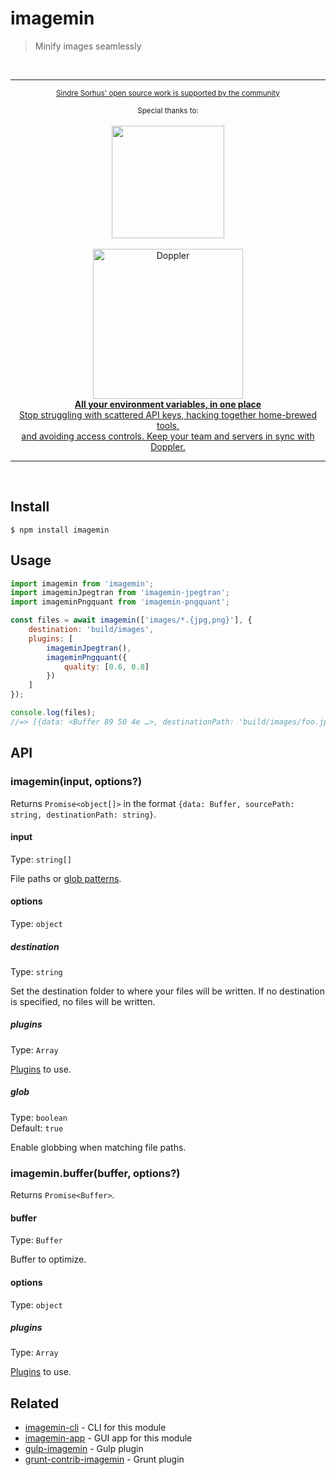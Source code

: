 # imagemin

> Minify images seamlessly

<br>

---

<div align="center">
	<p>
		<p>
			<sup>
				<a href="https://github.com/sponsors/sindresorhus">Sindre Sorhus' open source work is supported by the community</a>
			</sup>
		</p>
		<sup>Special thanks to:</sup>
		<br>
		<br>
		<a href="https://standardresume.co/tech">
			<img src="https://sindresorhus.com/assets/thanks/standard-resume-logo.svg" width="180">
		</a>
		<br>
		<br>
		<a href="https://doppler.com/?utm_campaign=github_repo&utm_medium=referral&utm_content=imagemin&utm_source=github">
			<div>
				<img src="https://dashboard.doppler.com/imgs/logo-long.svg" width="240" alt="Doppler">
			</div>
			<b>All your environment variables, in one place</b>
			<div>
				<span>Stop struggling with scattered API keys, hacking together home-brewed tools,</span>
				<br>
				<span>and avoiding access controls. Keep your team and servers in sync with Doppler.</span>
			</div>
		</a>
	</p>
</div>

---

<br>

## Install

```
$ npm install imagemin
```

## Usage

```js
import imagemin from 'imagemin';
import imageminJpegtran from 'imagemin-jpegtran';
import imageminPngquant from 'imagemin-pngquant';

const files = await imagemin(['images/*.{jpg,png}'], {
	destination: 'build/images',
	plugins: [
		imageminJpegtran(),
		imageminPngquant({
			quality: [0.6, 0.8]
		})
	]
});

console.log(files);
//=> [{data: <Buffer 89 50 4e …>, destinationPath: 'build/images/foo.jpg'}, …]
```

## API

### imagemin(input, options?)

Returns `Promise<object[]>` in the format `{data: Buffer, sourcePath: string, destinationPath: string}`.

#### input

Type: `string[]`

File paths or [glob patterns](https://github.com/sindresorhus/globby#globbing-patterns).

#### options

Type: `object`

##### destination

Type: `string`

Set the destination folder to where your files will be written. If no destination is specified, no files will be written.

##### plugins

Type: `Array`

[Plugins](https://www.npmjs.com/browse/keyword/imageminplugin) to use.

##### glob

Type: `boolean`\
Default: `true`

Enable globbing when matching file paths.

### imagemin.buffer(buffer, options?)

Returns `Promise<Buffer>`.

#### buffer

Type: `Buffer`

Buffer to optimize.

#### options

Type: `object`

##### plugins

Type: `Array`

[Plugins](https://www.npmjs.com/browse/keyword/imageminplugin) to use.

## Related

- [imagemin-cli](https://github.com/imagemin/imagemin-cli) - CLI for this module
- [imagemin-app](https://github.com/imagemin/imagemin-app) - GUI app for this module
- [gulp-imagemin](https://github.com/sindresorhus/gulp-imagemin) - Gulp plugin
- [grunt-contrib-imagemin](https://github.com/gruntjs/grunt-contrib-imagemin) - Grunt plugin
